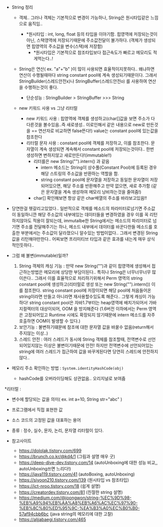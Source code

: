 - String 정리
  - 객체.. 그러나 객체는 기본적으로 변경이 가능하나, String은 원시타입같은 느낌으로 움직임..
    - *원시타입 : int, long, float 등의 타입을 이야기함. 힙영역에 저장되는것이 아닌, 스택영역에 저장되기때문에 주소값전달이 불가하다. (객체가 생성되면 힙영역의 주소값을 변수(스택)에 저장함)
      - *원시타입은 기본적으로 참조타입보다 접근속도가 빠르고 메모리도 적게먹는다..!

  - String은 연산( ex. "a"+"b" )이 많이 사용되면 효율적이지못하다.. 왜냐하면 연산이 수행될때마다 string constant pool에 계속 생성되기때문이다. 그래서 StringBuilder(스레드안전x)나 StringBuffer(스레드안전o) 를 사용하여 연산을 수행하는것이 좋다.   
    - 단순성능 : StringBuilder > StringBuffer >>> String
  - new 키워드 사용 vs 그냥 리터럴
    - new 키워드 사용 : 힙영역에 객체를 생성하고(char[]값을 보면 주소가 다 다른것을 볼수있음..즉 새로생성.. 이로인해서 같은 내용으로 new로 만든것을 == 연산자로 비교하면 false뜬다!) value는 constant pool에 있는값을 참조한다
    - 리터럴 문자 사용 : constant pool에 객체를 저장하고, 이를 참조한다. 문자열이 계속 생성되면 계속해서 constant pool에 저장되는것이다.. 한번 생성하면 변하지않고 새로만든다!(immutable!!)
      - 리터를은 new String("").intern() 과 같음 
        - intern 메소드는 String이 상수풀(Constant Pool)에 등록된 경우 해당 스트링의 주소값을 반환하는 역할을 함.
        - string constant pool에 문자열을 저장하고 동일한 문자열이 저장되어있으면, 해당 주소를 반환해주고 만약 없으면, 새로 추가함 (같은 문자열을 계속 생성하여 메모리 낭비하는것을 줄여줌!)
	  - char[] 확인해보면 항상 같은 char배열의 주소를 바라보고있음!!
	  
- 당연한걸 헷갈리고있었다.. 일반적으로 객체를 메소드의 파라미터로넘기면 주소값이 동일하니깐 해당 주소값의 내부에있는 데이터들을 변경하였을 경우 이를 꼭 리턴하지않아도 적용이 잘되는데, immutalbe한 String에서는 메소드의 파리미터로 넘기면 주소를 전달해주기는 하나, 메소드 내부에서 데이터를 바꾼다한들 메소드를 호출한 부분에서는 주소값이 달라졌으니 알수있는 방법이없다.. 그래서 변경된 String값을 리턴해야만한다.. 어찌보면 프리미티브 타입과 같은 효과를 내는게 매우 상식적인듯하다..

- 그럼 왜 불변(immutable)일까?
  1. String 객체의 캐싱 기능 : 만약 new String("")과 같이 힙영역에 생성해서 접근하는방법은 메모리에 상당한 부담이된다.. 특히나 String은 너무너무너무 많이쓴다.. 그래서 이를 효율적으로 처리하기위해서 Perm 영역의 string constant pool에 생성하고(리터럴로 생성 또는 new String("").intern()) 이를 참조한다. string constant pool에 저장이되면 해당 pool에 처음들어온 string이라면 만들고 아니라면 재사용할수있도록 해준다.. 그렇게 캐싱이 가능하다! string constant pool은 자바1.7부터는 heap영역에 배치가되어서 가바지컬렉터의 대상이되어, OOM 을 방지해준다 (1.6버전 이하에서는 Perm 영역은 고정되어있고 Runtime 시에도 확장되지 않기때문에 intern 메소드를 자주 호출하면 OOM이 발생할 수 있다.)
  2. 보안기능 : 불변하기떄문에 참조에 대한 문자열 값을 바꿀수 없음(return해서 주지않는 이상..)
  3. 스레드 안전 : 여러 스레드가 동시에 String 객체를 참조할때, 전역변수로 선언되어있지않는 이상은 불변이기때문에 안전! 하지만 전역변수에 선언되어있는 string에 여러 스레드가 접근하여 값을 바꾸게된다면 당연히 스레드에 안전하지않다..

- 메모리 주소 확인하는 방법 : `System.identityHashCode(obj)`
  - hashCode를 오버라이딩해도 상관없음.. 오리지널로 보여줌
  
*리터럴 : 
  - 변수에 할당되는 값을 의미( ex. int a=10, String str="abc" )
  - 프로그램에서 직접 표현한 값
  - 소스 코드의 고정된 값을 대표하는 용어
  - 종류 : 정수, 실수, 문자, 논리, 문자열 리터럴이 있다.


- 참고사이트 
  - https://dololak.tistory.com/699
  - https://brunch.co.kr/@kd4/1 (그림과 설명 매우 굿)
  - https://deep-dive-dev.tistory.com/14 (autoUnboxing에 대한 성능 비교,, autoUnboxing쓰면 느리다!)
  - https://java119.tistory.com/41 (autoBoxing, autoUnboxing)
  - https://siyoon210.tistory.com/139 (원시타입 vs 참조타입)
  - https://ict-nroo.tistory.com/18 (쉽게 설명)
  - https://creatordev.tistory.com/81 (친절한 string 설명)
  - https://medium.com/@joongwon/string-%EC%9D%98-%EB%A9%94%EB%AA%A8%EB%A6%AC%EC%97%90-%EB%8C%80%ED%95%9C-%EA%B3%A0%EC%B0%B0-57af94cbb6bc (java string의 메모리에 대한 고찰)
  - https://aljjabaegi.tistory.com/465